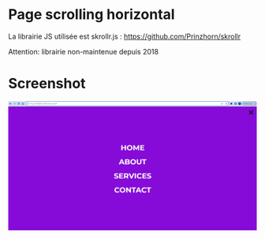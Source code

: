# Page scrolling horizontal

La librairie JS utilisée est skrollr.js : https://github.com/Prinzhorn/skrollr 

Attention: librairie non-maintenue depuis 2018

# Screenshot

![My Image](image.jpg)